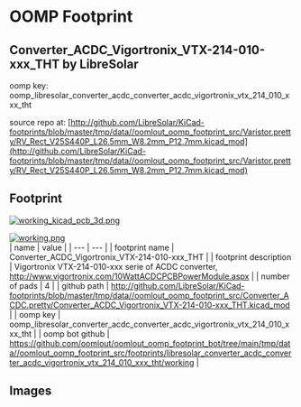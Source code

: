 # OOMP Footprint  
## Converter_ACDC_Vigortronix_VTX-214-010-xxx_THT  by LibreSolar  
  
oomp key: oomp_libresolar_converter_acdc_converter_acdc_vigortronix_vtx_214_010_xxx_tht  
  
source repo at: [http://github.com/LibreSolar/KiCad-footprints/blob/master/tmp/data//oomlout_oomp_footprint_src/Varistor.pretty/RV_Rect_V25S440P_L26.5mm_W8.2mm_P12.7mm.kicad_mod](http://github.com/LibreSolar/KiCad-footprints/blob/master/tmp/data//oomlout_oomp_footprint_src/Varistor.pretty/RV_Rect_V25S440P_L26.5mm_W8.2mm_P12.7mm.kicad_mod)  
## Footprint  
  
[![working_kicad_pcb_3d.png](working_kicad_pcb_3d_600.png)](working_kicad_pcb_3d.png)  
  
[![working.png](working_600.png)](working.png)  
| name | value | 
| --- | --- | 
| footprint name | Converter_ACDC_Vigortronix_VTX-214-010-xxx_THT | 
| footprint description | Vigortronix VTX-214-010-xxx serie of ACDC converter, http://www.vigortronix.com/10WattACDCPCBPowerModule.aspx | 
| number of pads | 4 | 
| github path | http://github.com/LibreSolar/KiCad-footprints/blob/master/tmp/data//oomlout_oomp_footprint_src/Converter_ACDC.pretty/Converter_ACDC_Vigortronix_VTX-214-010-xxx_THT.kicad_mod | 
| oomp key | oomp_libresolar_converter_acdc_converter_acdc_vigortronix_vtx_214_010_xxx_tht | 
| oomp bot github | https://github.com/oomlout/oomlout_oomp_footprint_bot/tree/main/tmp/data//oomlout_oomp_footprint_src/footprints/libresolar_converter_acdc_converter_acdc_vigortronix_vtx_214_010_xxx_tht/working | 
## Images  
